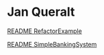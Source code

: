 # Jan Queralt

[README RefactorExample](https://github.com/jaanque/Practica-RA3-RA4/blob/main/RA3-RA4/RefactorExample/README.md)

[README SimpleBankingSystem](https://github.com/jaanque/Practica-RA3-RA4/blob/main/RA3-RA4/SimpleBankingSystem/README.md)